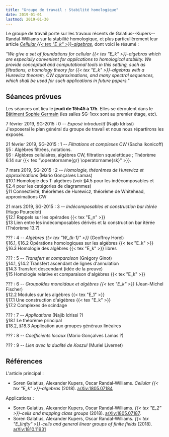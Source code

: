 ```yaml
---
title: "Groupe de travail : Stabilité homologique"
date: 2019-01-01
lastmod: 2019-01-30
---
```


Le groupe de travail porte sur les travaux récents de Galatius--Kupers--Randal-Williams sur la stabilité homologique, et plus particulièrement leur article [*Cellular {{< tex "E_k" >}}-algebras*](https://arxiv.org/abs/1805.07184), dont voici le résumé :

*"We give a set of foundations for cellular {{< tex "E_k" >}}-algebras which are especially convenient for applications to homological stability. We provide conceptual and computational tools in this setting, such as filtrations, a homology theory for {{< tex "E_k" >}}-algebras with a Hurewicz theorem, CW approximations, and many spectral sequences, which shall be used for such applications in future papers."*

## Séances prévues

Les séances ont lieu le **jeudi de 15h45 à 17h**.
Elles se déroulent dans le [Bâtiment Sophie Germain](https://www.math.univ-paris-diderot.fr/ufr/acces) (les salles SG-1xxx sont au premier étage, etc).

7 février 2019, SG-2015
: 0 -- *Exposé introductif* (Najib Idrissi)  
J'exposerai le plan général du groupe de travail et nous nous répartirons les exposés.

21 février 2019, SG-2015
: 1 -- *Filtrations et complexes CW* (Sacha Ikonicoff)  
§5 : Algèbres filtrées, notations.  
§6 : Algèbres cellulaires, algèbres CW, filtration squelettique ; Théorème 6.14 sur {{< tex "\operatorname{gr} \operatorname{sk}" >}}.

7 mars 2019, SG-2015
: 2 -- *Homologie, théorèmes de Hurewicz et approximations* (Mario Gonçalves Lamas)  
§10.1 Homologie des T-algèbres (voir §4.5 pour les indécomposables et §2.4 pour les catégories de diagrammes)  
§11 Connectivité, théorèmes de Hurewicz, théorème de Whitehead, approximations CW

21 mars 2019, SG-2015
: 3 -- *Indécomposables et construction bar itérée* (Hugo Pourcelot)  
§12.1 Rappels sur les opérades {{< tex "E_n" >}}  
§13 Lien entre les indécomposables dérivés et la construction bar itérée (Théorème 13.7)

???
: 4 -- *Algèbres {{< tex "W_{k-1}" >}}* (Geoffroy Horel)  
§16.1, §16.2 Opérations homologiques sur les algèbres {{< tex "E_k" >}}  
§16.3 Homologie des algèbres {{< tex "E_k" >}} libres <!--zapper 16.4-->

???
: 5 -- *Transfert et comparaison* (Grégory Ginot)  
§14.1, §14.2 Transfert ascendant de lignes d'annulation  
§14.3 Transfert descendant (idée de la preuve)  
§15 Homologie relative et comparaison d'algèbres {{< tex "E_k" >}}

???
: 6 -- *Groupoïdes monoïdaux et algèbres {{< tex "E_k" >}}* (Jean-Michel Fischer)  
§12.2 Modules sur les algèbres {{< tex "E_1" >}}  
§17.1 Une construction d'algèbres {{< tex "E_k" >}}  
§17.2 Complexes de scindage

???
: 7 -- *Applications* (Najib Idrissi ?)  
§18.1 Le théorème principal  
§18.2, §18.3 Application aux groupes généraux linéaires

???
: 8 -- *Coefficients locaux* (Mario Gonçalves Lamas ?)

???
: 9 -- *Lien avec la dualité de Koszul* (Muriel Livernet)

## Références

L'article principal :

* Soren Galatius, Alexander Kupers, Oscar Randal-Williams. *Cellular {{< tex "E_k" >}}-algebras* (2018). [arXiv:1805.07184](https://arxiv.org/abs/1805.07184)

Applications :

* Soren Galatius, Alexander Kupers, Oscar Randal-Williams. *{{< tex "E_2" >}}-cells and mapping class groups* (2018). [arXiv:1805.07187](https://arxiv.org/abs/1805.07187).
* Soren Galatius, Alexander Kupers, Oscar Randal-Williams. *{{< tex "E_\infty" >}}-cells and general linear groups of finite fields* (2018). [arXiv:1810.11931](https://arxiv.org/abs/1810.11931)
